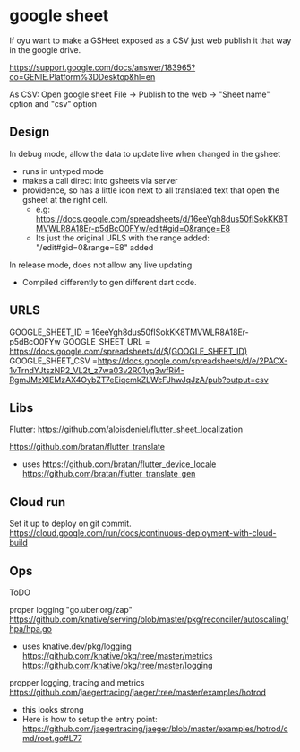 # google sheet

If oyu want to make a GSHeet exposed as a CSV just web publish it that way in the google drive.

https://support.google.com/docs/answer/183965?co=GENIE.Platform%3DDesktop&hl=en

As CSV:
Open google sheet
File -> Publish to the web -> "Sheet name" option and "csv" option





## Design

In debug mode, allow the data to update live when changed in the gsheet
- runs in untyped mode
- makes a call direct into gsheets via server
- providence, so has a little icon next to all translated text that open the gsheet at the right cell.
	- e.g: https://docs.google.com/spreadsheets/d/16eeYgh8dus50fISokKK8TMVWLR8A18Er-p5dBcO0FYw/edit#gid=0&range=E8
	- Its just the original URLS with the range added: "/edit#gid=0&range=E8" added

In release mode, does not allow any live updating
- Compiled differently to gen different dart code.

## URLS

GOOGLE_SHEET_ID = 16eeYgh8dus50fISokKK8TMVWLR8A18Er-p5dBcO0FYw
GOOGLE_SHEET_URL = https://docs.google.com/spreadsheets/d/$(GOOGLE_SHEET_ID)
GOOGLE_SHEET_CSV =https://docs.google.com/spreadsheets/d/e/2PACX-1vTrndYJtszNP2_VL2t_z7wa03v2R01yq3wfRi4-RgmJMzXIEMzAX4OybZT7eEiqcmkZLWcFJhwJqJzA/pub?output=csv

## Libs

Flutter: https://github.com/aloisdeniel/flutter_sheet_localization

https://github.com/bratan/flutter_translate
- uses https://github.com/bratan/flutter_device_locale
https://github.com/bratan/flutter_translate_gen



## Cloud run

Set it up to deploy on git commit.
https://cloud.google.com/run/docs/continuous-deployment-with-cloud-build

## Ops

ToDO

proper logging
"go.uber.org/zap"
https://github.com/knative/serving/blob/master/pkg/reconciler/autoscaling/hpa/hpa.go
- uses knative.dev/pkg/logging
https://github.com/knative/pkg/tree/master/metrics
https://github.com/knative/pkg/tree/master/logging


propper logging, tracing and metrics
https://github.com/jaegertracing/jaeger/tree/master/examples/hotrod
- this looks strong
- Here is how to setup the entry point: https://github.com/jaegertracing/jaeger/blob/master/examples/hotrod/cmd/root.go#L77
